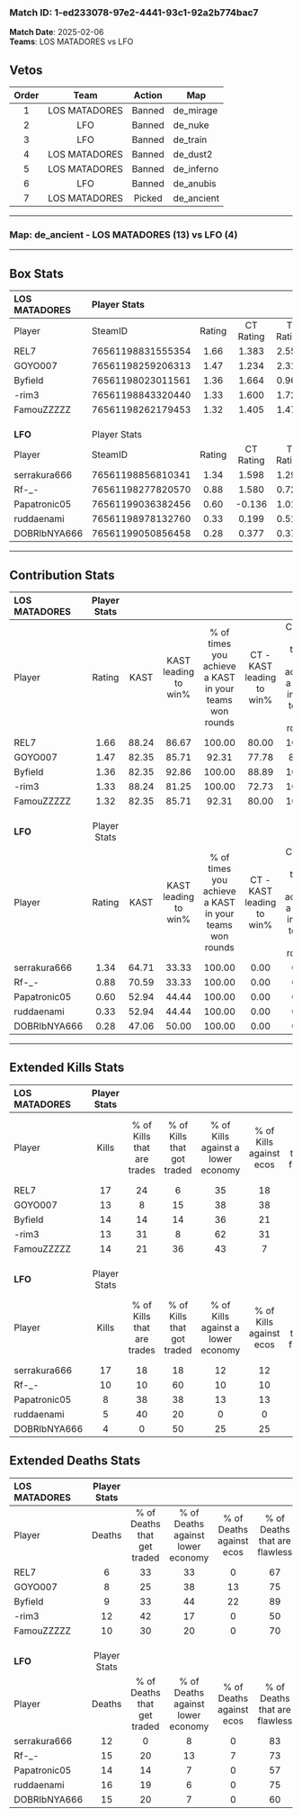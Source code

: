 ### Match ID: 1-ed233078-97e2-4441-93c1-92a2b774bac7  
**Match Date**: 2025-02-06  
**Teams**: LOS MATADORES vs LFO  

## Vetos  

| Order | Team | Action | Map |
| :---: | :--: | :----: | --- |
| 1 | LOS MATADORES | Banned | de_mirage |
| 2 | LFO | Banned | de_nuke |
| 3 | LFO | Banned | de_train |
| 4 | LOS MATADORES | Banned | de_dust2 |
| 5 | LOS MATADORES | Banned | de_inferno |
| 6 | LFO | Banned | de_anubis |
| 7 | LOS MATADORES | Picked | de_ancient |

---  

### **Map**: de_ancient - LOS MATADORES (13) vs LFO (4)  
---  

## Box Stats  

| **LOS MATADORES** | Player Stats      |        |           |          |       |       |       |         |        |      |     |
| :- | :- | :-: | :-: | :-: | :-: | :-: | :-: | :-: | :-: | :-: | :-: |
| Player            | SteamID           | Rating | CT Rating | T Rating | KAST  |  ADR  | Kills | Assists | Deaths | K/D  | HS% |
| REL7              | 76561198831555354 |  1.66  |   1.383   |  2.558   | 88.24 | 84.8  |  17   |    2    |   6    | 2.83 | 41  |
| GOYO007           | 76561198259206313 |  1.47  |   1.234   |  2.317   | 82.35 | 105.6 |  13   |   10    |   8    | 1.63 | 69  |
| Byfield           | 76561198023011561 |  1.36  |   1.664   |  0.962   | 82.35 | 79.2  |  14   |    3    |   9    | 1.56 | 28  |
| -rim3             | 76561198843320440 |  1.33  |   1.600   |  1.720   | 88.24 | 92.2  |  13   |    7    |   12   | 1.08 | 38  |
| FamouZZZZZ        | 76561198262179453 |  1.32  |   1.405   |  1.471   | 82.35 | 70.3  |  14   |    5    |   10   | 1.40 | 28  |
|                   |                   |        |           |          |       |       |       |         |        |      |     |
|                   |                   |        |           |          |       |       |       |         |        |      |     |
|                   |                   |        |           |          |       |       |       |         |        |      |     |
| **LFO**           | Player Stats      |        |           |          |       |       |       |         |        |      |     |
| Player            | SteamID           | Rating | CT Rating | T Rating | KAST  |  ADR  | Kills | Assists | Deaths | K/D  | HS% |
| serrakura666      | 76561198856810341 |  1.34  |   1.598   |  1.298   | 64.71 | 97.1  |  17   |    1    |   12   | 1.42 | 52  |
| Rf-_-             | 76561198277820570 |  0.88  |   1.580   |  0.720   | 70.59 | 76.9  |  10   |    3    |   15   | 0.67 | 60  |
| Papatronic05      | 76561199036382456 |  0.60  |  -0.136   |  1.017   | 52.94 | 52.8  |   8   |    3    |   14   | 0.57 | 75  |
| ruddaenami        | 76561198978132760 |  0.33  |   0.199   |  0.518   | 52.94 | 32.8  |   5   |    4    |   16   | 0.31 | 80  |
| DOBRIbNYA666      | 76561199050856458 |  0.28  |   0.377   |  0.374   | 47.06 | 40.1  |   4   |    2    |   15   | 0.27 | 50  |
---  

## Contribution Stats  

| **LOS MATADORES** | Player Stats |       |                      |                                                        |                           |                                                             |                          |                                                            |
| :- | :-: | :-: | :-: | :-: | :-: | :-: | :-: | :-: |
| Player            |    Rating    | KAST  | KAST leading to win% | % of times you achieve a KAST in your teams won rounds | CT - KAST leading to win% | CT - % of times you achieve a KAST in your teams won rounds | T - KAST leading to win% | T - % of times you achieve a KAST in your teams won rounds |
| REL7              |     1.66     | 88.24 |        86.67         |                         100.00                         |           80.00           |                           100.00                            |          100.00          |                           100.00                           |
| GOYO007           |     1.47     | 82.35 |        85.71         |                         92.31                          |           77.78           |                            87.50                            |          100.00          |                           100.00                           |
| Byfield           |     1.36     | 82.35 |        92.86         |                         100.00                         |           88.89           |                           100.00                            |          100.00          |                           100.00                           |
| -rim3             |     1.33     | 88.24 |        81.25         |                         100.00                         |           72.73           |                           100.00                            |          100.00          |                           100.00                           |
| FamouZZZZZ        |     1.32     | 82.35 |        85.71         |                         92.31                          |           80.00           |                           100.00                            |          100.00          |                           80.00                            |
|                   |              |       |                      |                                                        |                           |                                                             |                          |                                                            |
|                   |              |       |                      |                                                        |                           |                                                             |                          |                                                            |
|                   |              |       |                      |                                                        |                           |                                                             |                          |                                                            |
| **LFO**           | Player Stats |       |                      |                                                        |                           |                                                             |                          |                                                            |
| Player            |    Rating    | KAST  | KAST leading to win% | % of times you achieve a KAST in your teams won rounds | CT - KAST leading to win% | CT - % of times you achieve a KAST in your teams won rounds | T - KAST leading to win% | T - % of times you achieve a KAST in your teams won rounds |
| serrakura666      |     1.34     | 64.71 |        33.33         |                         100.00                         |           0.00            |                            0.00                             |          57.14           |                           100.00                           |
| Rf-_-             |     0.88     | 70.59 |        33.33         |                         100.00                         |           0.00            |                            0.00                             |          57.14           |                           100.00                           |
| Papatronic05      |     0.60     | 52.94 |        44.44         |                         100.00                         |           0.00            |                            0.00                             |          50.00           |                           100.00                           |
| ruddaenami        |     0.33     | 52.94 |        44.44         |                         100.00                         |           0.00            |                            0.00                             |          57.14           |                           100.00                           |
| DOBRIbNYA666      |     0.28     | 47.06 |        50.00         |                         100.00                         |           0.00            |                            0.00                             |          66.67           |                           100.00                           |
---  

## Extended Kills Stats  

| **LOS MATADORES** | Player Stats |                            |                            |                                    |                         |                              |                                 |                                       |                    |           |
| :- | :-: | :-: | :-: | :-: | :-: | :-: | :-: | :-: | :-: | :-: |
| Player            |    Kills     | % of Kills that are trades | % of Kills that got traded | % of Kills against a lower economy | % of Kills against ecos | % of Kills that are flawless | % of Kills that are close duels | % of Kills that are assisted by flash | Pistol Round Kills | AWP Kills |
| REL7              |      17      |             24             |             6              |                 35                 |           18            |              82              |                6                |                   6                   |         0          |     1     |
| GOYO007           |      13      |             8              |             15             |                 38                 |           38            |              46              |                8                |                   0                   |         0          |     3     |
| Byfield           |      14      |             14             |             14             |                 36                 |           21            |              71              |                0                |                   7                   |         5          |     1     |
| -rim3             |      13      |             31             |             8              |                 62                 |           31            |              77              |                0                |                   0                   |         0          |     0     |
| FamouZZZZZ        |      14      |             21             |             36             |                 43                 |            7            |              71              |                0                |                   7                   |         0          |     1     |
|                   |              |                            |                            |                                    |                         |                              |                                 |                                       |                    |           |
|                   |              |                            |                            |                                    |                         |                              |                                 |                                       |                    |           |
|                   |              |                            |                            |                                    |                         |                              |                                 |                                       |                    |           |
| **LFO**           | Player Stats |                            |                            |                                    |                         |                              |                                 |                                       |                    |           |
| Player            |    Kills     | % of Kills that are trades | % of Kills that got traded | % of Kills against a lower economy | % of Kills against ecos | % of Kills that are flawless | % of Kills that are close duels | % of Kills that are assisted by flash | Pistol Round Kills | AWP Kills |
| serrakura666      |      17      |             18             |             18             |                 12                 |           12            |              82              |                6                |                   0                   |         2          |     3     |
| Rf-_-             |      10      |             10             |             60             |                 10                 |           10            |              40              |               10                |                   0                   |         0          |     2     |
| Papatronic05      |      8       |             38             |             38             |                 13                 |           13            |             100              |                0                |                   0                   |         0          |     2     |
| ruddaenami        |      5       |             40             |             20             |                 0                  |            0            |              40              |               20                |                   0                   |         0          |     2     |
| DOBRIbNYA666      |      4       |             0              |             50             |                 25                 |           25            |              75              |                0                |                   0                   |         0          |     0     |
## Extended Deaths Stats  

| **LOS MATADORES** | Player Stats |                             |                                   |                          |                               |                            |                           |               |
| :- | :-: | :-: | :-: | :-: | :-: | :-: | :-: | :-: |
| Player            |    Deaths    | % of Deaths that get traded | % of Deaths against lower economy | % of Deaths against ecos | % of Deaths that are flawless | % of Deaths that are close | % of Deaths while blinded | Deaths to AWP |
| REL7              |      6       |             33              |                33                 |            0             |              67               |             0              |             0             |       0       |
| GOYO007           |      8       |             25              |                38                 |            13            |              75               |             0              |             0             |       1       |
| Byfield           |      9       |             33              |                44                 |            22            |              89               |             11             |             0             |       0       |
| -rim3             |      12      |             42              |                17                 |            0             |              50               |             8              |             0             |       1       |
| FamouZZZZZ        |      10      |             30              |                20                 |            0             |              70               |             10             |             0             |       0       |
|                   |              |                             |                                   |                          |                               |                            |                           |               |
|                   |              |                             |                                   |                          |                               |                            |                           |               |
|                   |              |                             |                                   |                          |                               |                            |                           |               |
| **LFO**           | Player Stats |                             |                                   |                          |                               |                            |                           |               |
| Player            |    Deaths    | % of Deaths that get traded | % of Deaths against lower economy | % of Deaths against ecos | % of Deaths that are flawless | % of Deaths that are close | % of Deaths while blinded | Deaths to AWP |
| serrakura666      |      12      |              0              |                 8                 |            0             |              83               |             0              |             0             |       1       |
| Rf-_-             |      15      |             20              |                13                 |            7             |              73               |             0              |             0             |       2       |
| Papatronic05      |      14      |             14              |                 7                 |            0             |              57               |             0              |            21             |       1       |
| ruddaenami        |      16      |             19              |                 6                 |            0             |              75               |             0              |             0             |       1       |
| DOBRIbNYA666      |      15      |             20              |                 7                 |            0             |              60               |             13             |             0             |       0       |

